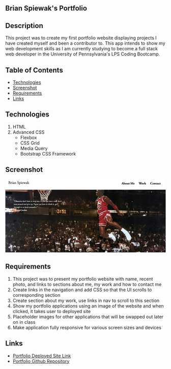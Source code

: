## Brian Spiewak's Portfolio 
## Description
This project was to create my first portfolio website displaying projects I have created myself and been a contributor to. This app intends to show my web development skills as I am currently studying to become a full stack web developer in the University of Pennsylvania's LPS Coding Bootcamp.

## Table of Contents
* [Technologies](#technologies)
* [Screenshot](#screenshot)
* [Requirements](#requirements)
* [Links](#links)


## Technologies
1. HTML
2. Advanced CSS
    * Flexbox
    * CSS Grid
    * Media Query
    * Bootstrap CSS Framework


## Screenshot
![Screenshot](./assets/images/screenshot.png)


## Requirements
1. This project was to present my portfolio website with name, recent photo, and links to sections about me, my work and how to contact me
2. Create links in the navigation and add CSS so that the UI scrolls to corresponding section
3. Create section about my work, use links in nav to scroll to this section 
4. Show my portfolio applications using an image of the website and when clicked, it takes user to deployed site
5. Placeholder images for other applications that will be swapped out later on in class
6. Make application fully responsive for various screen sizes and devices

## Links
* [Portfolio Deployed Site Link](https://bspiewak6.github.io/portfolio/) 
* [Portfolio Github Repository](https://github.com/bspiewak6/portfolio)

